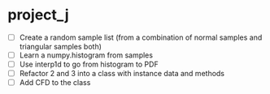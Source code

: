 # project_j
 
* [ ] Create a random sample list (from a combination of normal samples and triangular samples both)
* [ ] Learn a numpy.histogram from samples
* [ ] Use interp1d to go from histogram to PDF
* [ ] Refactor 2 and 3 into a class with instance data and methods
* [ ] Add CFD to the class

